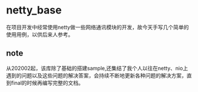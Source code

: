 # netty_base
在项目开发中经常使用netty做一些网络通讯模块的开发，故今天手写几个简单的使用用例，以供后来人参考。

## note
从202002起，该库除了基础的搭建sample,还集结了我个人以往在netty、nio上遇到的问题以及这些问题的解决答案，会持续不断地更新各种问题的解决方案，直到final的时候再编写完整的文档。
